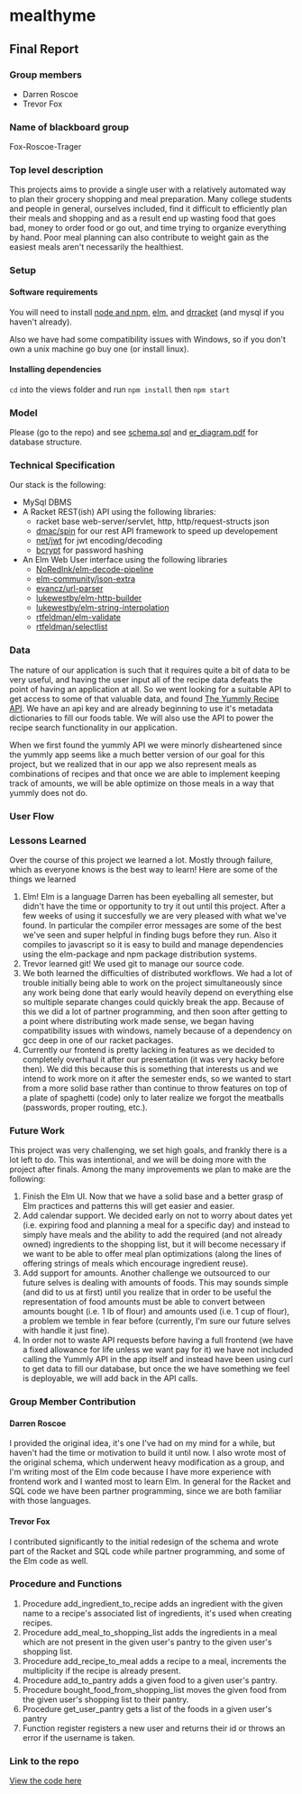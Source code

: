 # mealthyme

## Final Report

### Group members

* Darren Roscoe
* Trevor Fox

### Name of blackboard group

Fox-Roscoe-Trager

### Top level description

This projects aims to provide a single user with a relatively automated way to plan their grocery shopping and meal preparation. Many college students and people in general, ourselves included, find it difficult to efficiently plan their meals and shopping and as a result end up wasting food that goes bad, money to order food or go out, and time trying to organize everything by hand. Poor meal planning can also contribute to weight gain as the easiest meals aren't necessarily the healthiest.

### Setup

#### Software requirements

You will need to install [node and npm](https://nodejs.org/en/), [elm](https://guide.elm-lang.org/install.html), and [drracket](https://download.racket-lang.org/) (and mysql if you haven't already).

Also we have had some compatibility issues with Windows, so if you don't own a unix machine go buy one (or install linux).

#### Installing dependencies

`cd` into the views folder and run `npm install` then `npm start`

### Model

Please (go to the repo) and see [schema.sql](https://github.com/Roscode/mealthyme/blob/master/model/schema.sql) and [er_diagram.pdf](https://github.com/Roscode/mealthyme/blob/master/model/er_diagram.pdf) for database structure.


### Technical Specification

Our stack is the following:
* MySql DBMS
* A Racket REST(ish) API using the following libraries:
  + racket base web-server/servlet, http, http/request-structs json
  + [dmac/spin](https://github.com/dmac/spin) for our rest API framework to speed up developement
  + [net/jwt](https://pkgs.racket-lang.org/package/net-jwt) for jwt encoding/decoding
  + [bcrypt](https://pkgs.racket-lang.org/package/bcrypt) for password hashing
* An Elm Web User interface using the following libraries
  + [NoRedInk/elm-decode-pipeline](http://package.elm-lang.org/packages/NoRedInk/elm-decode-pipeline/3.0.0/Json-Decode-Pipeline)
  + [elm-community/json-extra]()
  + [evancz/url-parser](http://package.elm-lang.org/packages/circuithub/elm-json-extra/latest/Json-Decode-Extra)
  + [lukewestby/elm-http-builder](http://package.elm-lang.org/packages/lukewestby/elm-http-builder/latest/HttpBuilder)
  + [lukewestby/elm-string-interpolation](http://package.elm-lang.org/packages/lukewestby/elm-string-interpolate/1.0.1/String-Interpolate)
  + [rtfeldman/elm-validate](http://package.elm-lang.org/packages/rtfeldman/elm-validate/1.1.3)
  + [rtfeldman/selectlist](http://package.elm-lang.org/packages/rtfeldman/selectlist/1.0.0)

### Data

The nature of our application is such that it requires quite a bit of data to be very useful, and having the user input all of the recipe data defeats the point of having an application at all. So we went looking for a suitable API to get access to some of that valuable data, and found [The Yummly Recipe API](https://developer.yummly.com/). We have an api key and are already beginning to use it's metadata dictionaries to fill our foods table. We will also use the API to power the recipe search functionality in our application.

When we first found the yummly API we were minorly disheartened since the yummly app seems like a much better version of our goal for this project, but we realized that in our app we also represent meals as combinations of recipes and that once we are able to implement keeping track of amounts, we will be able optimize on those meals in a way that yummly does not do.

### User Flow

### Lessons Learned
Over the course of this project we learned a lot. Mostly through failure, which as everyone knows is the best way to learn! Here are some of the things we learned
1. Elm! Elm is a language Darren has been eyeballing all semester, but didn't have the time or opportunity to try it out until this project. After a few weeks of using it succesfully we are very pleased with what we've found. In particular the compiler error messages are some of the best we've seen and super helpful in finding bugs before they run. Also it compiles to javascript so it is easy to build and manage dependencies using the elm-package and npm package distribution systems.
2. Trevor learned git! We used git to manage our source code.
3. We both learned the difficulties of distributed workflows. We had a lot of trouble initially being able to work on the project simultaneously since any work being done that early would heavily depend on everything else so multiple separate changes could quickly break the app. Because of this we did a lot of partner programming, and then soon after getting to a point where distributing work made sense, we began having compatibility issues with windows, namely because of a dependency on gcc deep in one of our racket packages.
4. Currently our frontend is pretty lacking in features as we decided to completely overhaul it after our presentation (it was very hacky before then). We did this because this is something that interests us and we intend to work more on it after the semester ends, so we wanted to start from a more solid base rather than continue to throw features on top of a plate of spaghetti (code) only to later realize we forgot the meatballs (passwords, proper routing, etc.).

### Future Work

This project was very challenging, we set high goals, and frankly there is a lot left to do. This was intentional, and we will be doing more with the project after finals. Among the many improvements we plan to make are the following:
1. Finish the Elm UI. Now that we have a solid base and a better grasp of Elm practices and patterns this will get easier and easier.
2. Add calendar support. We decided early on not to worry about dates yet (i.e. expiring food and planning a meal for a specific day) and instead to simply have meals and the ability to add the required (and not already owned) ingredients to the shopping list, but it will become necessary if we want to be able to offer meal plan optimizations (along the lines of offering strings of meals which encourage ingredient reuse).
3. Add support for amounts. Another challenge we outsourced to our future selves is dealing with amounts of foods. This may sounds simple (and did to us at first) until you realize that in order to be useful the representation of food amounts must be able to convert between amounts bought (i.e. 1 lb of flour) and amounts used (i.e. 1 cup of flour), a problem we temble in fear before (currently, I'm sure our future selves with handle it just fine).
4. In order not to waste API requests before having a full frontend (we have a fixed allowance for life unless we want pay for it) we have not included calling the Yummly API in the app itself and instead have been using curl to get data to fill our database, but once the we have something we feel is deployable, we will add back in the API calls.

### Group Member Contribution

#### Darren Roscoe

I provided the original idea, it's one I've had on my mind for a while, but haven't had the time or motivation to build it until now. I also wrote most of the original schema, which underwent heavy modification as a group, and I'm writing most of the Elm code because I have more experience with frontend work and I wanted most to learn Elm. In general for the Racket and SQL code we have been partner programming, since we are both familiar with those languages.

#### Trevor Fox

I contributed significantly to the initial redesign of the schema and wrote part of the Racket and SQL code while partner programming, and some of the Elm code as well.

### Procedure and Functions

1. Procedure add_ingredient_to_recipe adds an ingredient with the given name to a recipe's associated list of ingredients, it's used when creating recipes.
2. Procedure add_meal_to_shopping_list adds the ingredients in a meal which are not present in the given user's pantry to the given user's shopping list.
3. Procedure add_recipe_to_meal adds a recipe to a meal, increments the multiplicity if the recipe is already present.
4. Procedure add_to_pantry adds a given food to a given user's pantry.
5. Procedure bought_food_from_shopping_list moves the given food from the given user's shopping list to their pantry.
6. Procedure get_user_pantry gets a list of the foods in a given user's pantry
7. Function register registers a new user and returns their id or throws an error if the username is taken.

### Link to the repo

[View the code here](https://github.com/Roscode/mealthyme)

